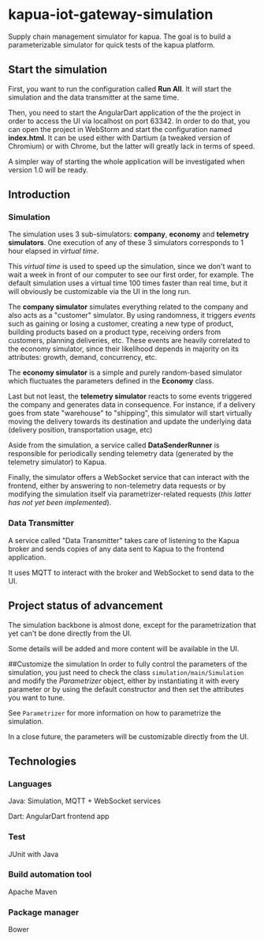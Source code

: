 # kapua-iot-gateway-simulation
Supply chain management simulator for kapua. The goal is to build a parameterizable simulator for quick tests of the kapua platform.

## Start the simulation
First, you want to run the configuration called **Run All**.
It will start the simulation and the data transmitter at the same time.

Then, you need to start the AngularDart application of the the project
in order to access the UI via localhost on port 63342. In order to do that,
you can open the project in WebStorm and start the configuration named
**index.html**. It can be used either with Dartium (a tweaked version of
Chromium) or with Chrome, but the latter will greatly lack in terms of speed.

A simpler way of starting the whole application will be investigated when
version 1.0 will be ready.  
## Introduction
### Simulation
The simulation uses 3 sub-simulators: **company**, **economy** and **telemetry simulators**. One execution of any of
these 3 simulators corresponds to 1 hour elapsed in _virtual time_.

This _virtual time_ is used to speed up the simulation, since we don't want to
wait a week in front of our computer to see our first order, for example. The
default simulation uses a virtual time 100 times faster than real time, but it will
obviously be customizable via the UI in the long run.

The **company simulator** simulates everything related to the company and also acts as a "customer" simulator.
By using randomness, it triggers _events_ such as gaining or losing a customer, creating a new type of product, 
building products based on a product type, receiving orders from customers, planning deliveries, etc.
These events are heavily correlated to the economy simulator, since their likelihood depends in majority
on its attributes: growth, demand, concurrency, etc.

The **economy simulator** is a simple and purely random-based simulator which fluctuates the parameters defined in the 
**Economy** class.

Last but not least, the **telemetry simulator** reacts to some events triggered
the company and generates data in consequence. For instance, if a delivery goes
from state "warehouse" to "shipping", this simulator will start virtually moving the delivery
towards its destination and update the underlying data (delivery position, transportation
usage, etc)

Aside from the simulation, a service called **DataSenderRunner** is responsible for
periodically sending telemetry data (generated by the telemetry simulator) to Kapua.

Finally, the simulator offers a WebSocket service that can interact with
the frontend, either by answering to non-telemetry data requests or by modifying
the simulation itself via parametrizer-related requests (*this
 latter has not yet been implemented*).

### Data Transmitter
A service called "Data Transmitter" takes care of listening to the Kapua broker
and sends copies of any data sent to Kapua to the frontend application.

It uses MQTT to interact with the broker and WebSocket to send data to 
the UI.


## Project status of advancement
The simulation backbone is almost done, except for the parametrization
that yet can't be done directly from the UI.

Some details will be added and more content will be available in the UI.

##Customize the simulation
In order to fully control the parameters of the simulation, you just
need to check the class `simulation/main/Simulation` 
and modify the *Parametrizer* object, either by instantiating it with every parameter
or by using the default constructor and then set the attributes you want 
to tune.

See `Parametrizer` for more information on how to parametrize
the simulation.

In a close future, the parameters will be customizable directly 
from the UI.

## Technologies
### Languages
Java: Simulation, MQTT + WebSocket services

Dart: AngularDart frontend app

### Test
JUnit with Java

### Build automation tool
Apache Maven

### Package manager
Bower
